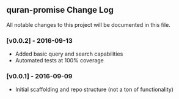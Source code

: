 ## quran-promise Change Log

All notable changes to this project will be documented in this file.

### [v0.0.2] - 2016-09-13

- Added basic query and search capabilities
- Automated tests at 100% coverage

### [v0.0.1] - 2016-09-09

- Initial scaffolding and repo structure (not a ton of functionality)
